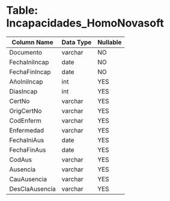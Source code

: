 # Table: Incapacidades_HomoNovasoft

| Column Name | Data Type | Nullable |
|-------------|-----------|----------|
| Documento | varchar | NO |
| FechaIniIncap | date | NO |
| FechaFinIncap | date | NO |
| AñoIniIncap | int | YES |
| DiasIncap | int | YES |
| CertNo | varchar | YES |
| OrigCertNo | varchar | YES |
| CodEnferm | varchar | YES |
| Enfermedad | varchar | YES |
| FechaIniAus | date | YES |
| FechaFinAus | date | YES |
| CodAus | varchar | YES |
| Ausencia | varchar | YES |
| CauAusencia | varchar | YES |
| DesClaAusencia | varchar | YES |
